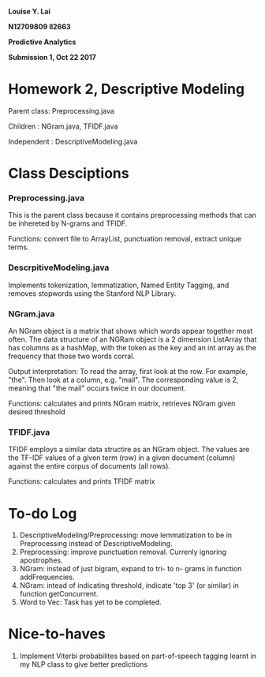 **Louise Y. Lai**

**N12709809 ll2663**

**Predictive Analytics**

**Submission 1, Oct 22 2017**

# Homework 2, Descriptive Modeling
Parent class: Preprocessing.java

Children    : NGram.java, TFIDF.java

Independent : DescriptiveModeling.java

# Class Desciptions

### Preprocessing.java
This is the parent class because it contains preprocessing methods that can be inhereted by N-grams and TFIDF.

Functions: convert file to ArrayList, punctuation removal, extract unique terms.

### DescrpitiveModeling.java
Implements tokenization, lemmatization, Named Entity Tagging, and removes stopwords using the Stanford NLP Library.

### NGram.java
An NGram object is a matrix that shows which words appear together most often. The data structure of an NGRam object is a 2 dimension ListArray that has columns as a hashMap, with the token as the key and an int array as the frequency that those two words corral.

Output interpretation: To read the array, first look at the row. For example, "the". Then look at a column, e.g. "mail". The corresponding value is 2, meaning that "the mail" occurs twice in our document.

Functions: calculates and prints NGram matrix, retrieves NGram given desired threshold

### TFIDF.java
TFIDF employs a similar data structire as an NGram object. The values are the TF-IDF values of a given term (row) in a given document (column) against the entire corpus of documents (all rows).

Functions: calculates and prints TFIDF matrix

# To-do Log
1. DescriptiveModeling/Preprocessing: move lemmatization to be in Preprocessing instead of DescriptiveModeling.
2. Preprocessing: improve punctuation removal. Currenly ignoring apostrophes.
3. NGram: instead of just bigram, expand to tri- to n- grams in function addFrequencies.
4. NGram: intead of indicating threshold, indicate 'top 3' (or similar) in function getConcurrent.
5. Word to Vec: Task has yet to be completed.

# Nice-to-haves
1. Implement Viterbi probabilites based on part-of-speech tagging learnt in my NLP class to give better predictions
